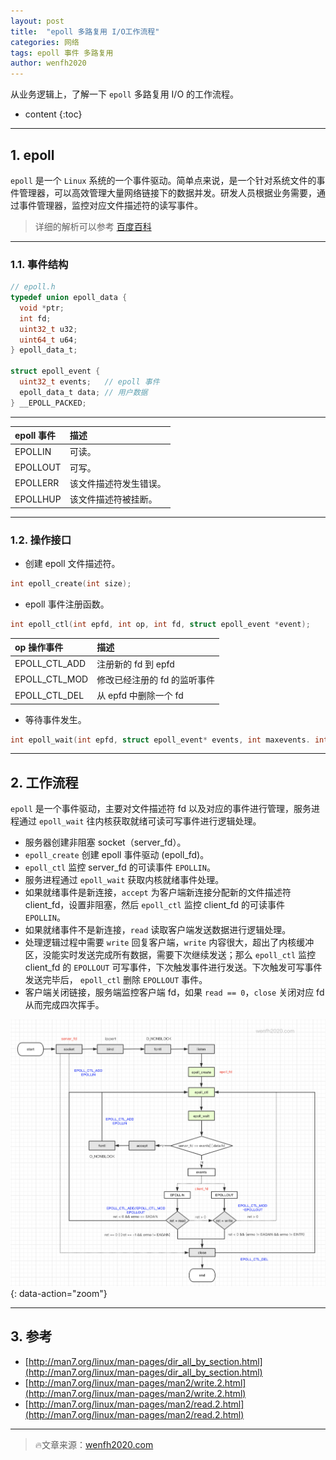 ```yaml
---
layout: post
title:  "epoll 多路复用 I/O工作流程"
categories: 网络
tags: epoll 事件 多路复用
author: wenfh2020
---
```


从业务逻辑上，了解一下 `epoll` 多路复用 I/O 的工作流程。



* content
{:toc}

---

## 1. epoll

`epoll` 是一个 `Linux` 系统的一个事件驱动。简单点来说，是一个针对系统文件的事件管理器，可以高效管理大量网络链接下的数据并发。研发人员根据业务需要，通过事件管理器，监控对应文件描述符的读写事件。

> 详细的解析可以参考 [百度百科](https://baike.baidu.com/item/epoll/10738144?fr=aladdin)

---

### 1.1. 事件结构

```c
// epoll.h
typedef union epoll_data {
  void *ptr;
  int fd;
  uint32_t u32;
  uint64_t u64;
} epoll_data_t;

struct epoll_event {
  uint32_t events;   // epoll 事件
  epoll_data_t data; // 用户数据
} __EPOLL_PACKED;
```

---

| epoll 事件 | 描述                   |
| :--------- | :--------------------- |
| EPOLLIN    | 可读。                 |
| EPOLLOUT   | 可写。                 |
| EPOLLERR   | 该文件描述符发生错误。 |
| EPOLLHUP   | 该文件描述符被挂断。   |

---

### 1.2. 操作接口

* 创建 epoll 文件描述符。

```c
int epoll_create(int size);
```

* epoll 事件注册函数。

```c
int epoll_ctl(int epfd, int op, int fd, struct epoll_event *event);
```

| op 操作事件   | 描述                         |
| :------------ | :--------------------------- |
| EPOLL_CTL_ADD | 注册新的 fd 到 epfd          |
| EPOLL_CTL_MOD | 修改已经注册的 fd 的监听事件 |
| EPOLL_CTL_DEL | 从 epfd 中删除一个 fd        |

* 等待事件发生。

```c
int epoll_wait(int epfd, struct epoll_event* events, int maxevents. int timeout);
```

---

## 2. 工作流程

`epoll` 是一个事件驱动，主要对文件描述符 fd 以及对应的事件进行管理，服务进程通过 `epoll_wait` 往内核获取就绪可读可写事件进行逻辑处理。

* 服务器创建非阻塞 socket（server_fd）。
* `epoll_create` 创建 epoll 事件驱动 (epoll_fd)。
* `epoll_ctl` 监控 server_fd 的可读事件 `EPOLLIN`。
* 服务进程通过 `epoll_wait` 获取内核就绪事件处理。
* 如果就绪事件是新连接，`accept` 为客户端新连接分配新的文件描述符 client_fd，设置非阻塞，然后 `epoll_ctl` 监控 client_fd 的可读事件 `EPOLLIN`。
* 如果就绪事件不是新连接，`read` 读取客户端发送数据进行逻辑处理。
* 处理逻辑过程中需要 `write` 回复客户端，`write` 内容很大，超出了内核缓冲区，没能实时发送完成所有数据，需要下次继续发送；那么 `epoll_ctl` 监控 client_fd 的 `EPOLLOUT` 可写事件，下次触发事件进行发送。下次触发可写事件发送完毕后， `epoll_ctl` 删除 `EPOLLOUT` 事件。
* 客户端关闭链接，服务端监控客户端 fd，如果 `read == 0`，`close` 关闭对应 fd 从而完成四次挥手。

![epoll 事件逻辑](/images/2020-04-17-10-09-45.png){: data-action="zoom"}

---

## 3. 参考

* [http://man7.org/linux/man-pages/dir_all_by_section.html](http://man7.org/linux/man-pages/dir_all_by_section.html)
* [http://man7.org/linux/man-pages/man2/write.2.html](http://man7.org/linux/man-pages/man2/write.2.html)
* [http://man7.org/linux/man-pages/man2/read.2.html](http://man7.org/linux/man-pages/man2/read.2.html)

---

> 🔥文章来源：[wenfh2020.com](https://wenfh2020.com/)

